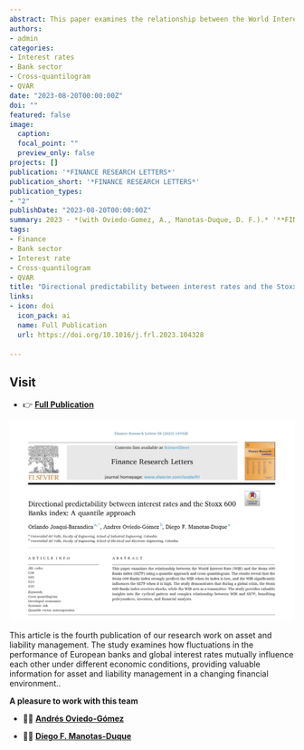 ```yaml
---
abstract: This paper examines the relationship between the World Interest Rate (WIR) and the Stoxx 600 Banks index (SX7P) using a quantile approach and cross-quantilogram. The results reveal that the Stoxx 600 Banks index strongly predicts the WIR when its index is low, and the WIR significantly influences the SX7P when it is high. The study demonstrates that during a global crisis, the Stoxx 600 Banks index receives shocks, while the WIR acts as a transmitter. The study provides valuable insights into the cyclical pattern and complex relationship between WIR and SX7P, benefiting policymakers, investors, and financial analysts.
authors:
- admin
categories:
- Interest rates
- Bank sector
- Cross-quantilogram
- QVAR
date: "2023-08-20T00:00:00Z"
doi: ""
featured: false
image:
  caption: 
  focal_point: ""
  preview_only: false
projects: []
publication: '*FINANCE RESEARCH LETTERS*'
publication_short: '*FINANCE RESEARCH LETTERS*'
publication_types:
- "2"
publishDate: "2023-08-20T00:00:00Z"
summary: 2023 - *(with Oviedo-Gomez, A., Manotas-Duque, D. F.).* '**FINANCE RESEARCH LETTERS**'
tags:
- Finance
- Bank sector
- Interest rate
- Cross-quantilogram
- QVAR
title: "Directional predictability between interest rates and the Stoxx 600 Banks index: A quantile approach"
links:
- icon: doi
  icon_pack: ai
  name: Full Publication
  url: https://doi.org/10.1016/j.frl.2023.104328

---
```




## Visit

- 👉 [**Full Publication**](https://doi.org/10.1016/j.frl.2023.104328)


![image info](./imagen1.jpg)


This article is the fourth publication of our research work on asset and liability management. The study examines how fluctuations in the performance of European banks and global interest rates mutually influence each other under different economic conditions, providing valuable information for asset and liability management in a changing financial environment..

**A pleasure to work with this team**

- 👨‍🏫 [**Andrés Oviedo-Gómez**](https://sites.google.com/view/a-oviedo-gomez/home?authuser=0)

- 👨‍🏫 [**Diego F. Manotas-Duque**](http://industrial.univalle.edu.co/profesores/diego-fernando-manotas-duque)



